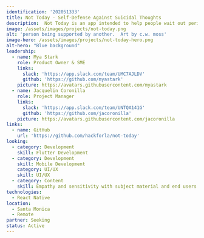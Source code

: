 ```yaml
---
identification: '202051333'
title: Not Today - Self-Defense Against Suicidal Thoughts
description:  Not Today is an app intended to help people wait out periods of suicidal thinking without acting on their thoughts.
image: /assets/images/projects/not-today.png
alt: 'person being supported by another.  Art by c.w. moss'
image-hero: /assets/images/projects/not-today-hero.png
alt-hero: "Blue background"
leadership:
  - name: Mya Stark
    role: Product Owner & SME
    links:
      slack: 'https://app.slack.com/team/UMC7AJLDV'
      github: 'https://github.com/myastark'
    picture: https://avatars.githubusercontent.com/myastark
  - name: Jacquelin Coronilla
    role: Project Manager
    links:
      slack: 'https://app.slack.com/team/UNTQA141G'
      github: 'https://github.com/jacoronilla'
    picture: https://avatars.githubusercontent.com/jacoronilla
links:
  - name: GitHub
    url: 'https://github.com/hackforla/not-today'
looking:
  - category: Development
    skill: Flutter Development
  - category: Development
    skill: Mobile Development
    category: UI/UX
    skill: UI/UX
  - category: Content
    skill: Empathy and sensitivity with subject material and end users
technologies:
  - React Native
location:
  - Santa Monica
  - Remote
partner: Seeking
status: Active
---
```

